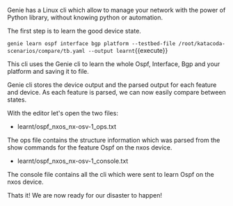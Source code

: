 Genie has a Linux cli which allow to manage your network with the power of
Python library, without knowing python or automation.

The first step is to learn the good device state.

`genie learn ospf interface bgp platform --testbed-file /root/katacoda-scenarios/compare/tb.yaml --output learnt`{{execute}}

This cli uses the Genie cli to learn the whole Ospf, Interface, Bgp and your
platform and saving it to file. 

Genie cli stores the device output and the parsed output for each feature and
device. As each feature is parsed, we can now easily compare between states.

With the editor let's open the two files:

* learnt/ospf_nxos_nx-osv-1_ops.txt

The ops file contains the structure information which was parsed from the show
commands for the feature Ospf on the nxos device.

* learnt/ospf_nxos_nx-osv-1_console.txt

The console file contains all the cli which were sent to learn Ospf on the nxos
device.


Thats it! We are now ready for our disaster to happen!
